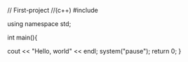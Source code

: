 // First-project
//(c++)
#include <iostream>

using namespace std;

int main(){

cout << "Hello, world" << endl;
system("pause");
return 0;
}

